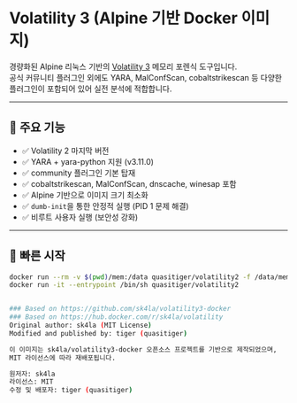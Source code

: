 # Volatility 3 (Alpine 기반 Docker 이미지)

경량화된 Alpine 리눅스 기반의 [Volatility 3](https://github.com/volatilityfoundation/volatility3) 메모리 포렌식 도구입니다.  
공식 커뮤니티 플러그인 외에도 YARA, MalConfScan, cobaltstrikescan 등 다양한 플러그인이 포함되어 있어 실전 분석에 적합합니다.

---

## 🧠 주요 기능

- ✅ Volatility 2 마지막 버전
- ✅ YARA + yara-python 지원 (v3.11.0)
- ✅ community 플러그인 기본 탑재
- ✅ cobaltstrikescan, MalConfScan, dnscache, winesap 포함
- ✅ Alpine 기반으로 이미지 크기 최소화
- ✅ `dumb-init`을 통한 안정적 실행 (PID 1 문제 해결)
- ✅ 비루트 사용자 실행 (보안성 강화)

---

## 🚀 빠른 시작

```bash
docker run --rm -v $(pwd)/mem:/data quasitiger/volatility2 -f /data/memdump.raw windows.info
docker run -it --entrypoint /bin/sh quasitiger/volatility2


### Based on https://github.com/sk4la/volatility3-docker
### Based on https://hub.docker.com/r/sk4la/volatility
Original author: sk4la (MIT License)
Modified and published by: tiger (quasitiger)

이 이미지는 sk4la/volatility3-docker 오픈소스 프로젝트를 기반으로 제작되었으며,
MIT 라이선스에 따라 재배포됩니다.

원저자: sk4la
라이선스: MIT
수정 및 배포자: tiger (quasitiger)

